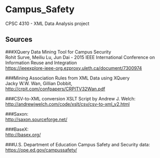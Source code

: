 # Campus_Safety
CPSC 4310 - XML Data Analysis project

## Sources
###XQuery Data Mining Tool for Campus Security<br/>
Rohit Surve, Meiliu Lu, Jun Dai - 2015 IEEE International Conference on Information Reuse and Integration<br/>
https://ieeexplore-ieee-org.ezproxy.uleth.ca/document/7300974

###Mining Association Rules from XML Data using XQuery<br/>
Jacky W.W. Wan, Gillian Dobbit, http://crpit.com/confpapers/CRPITV32Wan.pdf

###CSV-to-XML conversion XSLT Script by Andrew J. Welch:<br/>
http://andrewjwelch.com/code/xslt/csv/csv-to-xml_v2.html

###Saxon:<br/>
http://saxon.sourceforge.net/

###BaseX:<br/>
http://basex.org/

###U.S. Department of Education Campus Safety and Security data:<br/>
https://ope.ed.gov/campussafety/
